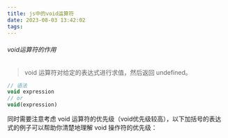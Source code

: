 ```yaml
---
title: js中的void运算符
date: 2023-08-03 13:42:02
tags:
---
```


###### void运算符的作用

> void 运算符对给定的表达式进行求值，然后返回 undefined。

```js
// 语法
void expression
// or
void(expression)
```
同时需要注意考虑 void 运算符的优先级（void优先级较高），以下加括号的表达式的例子可以帮助你清楚地理解 void 操作符的优先级：
